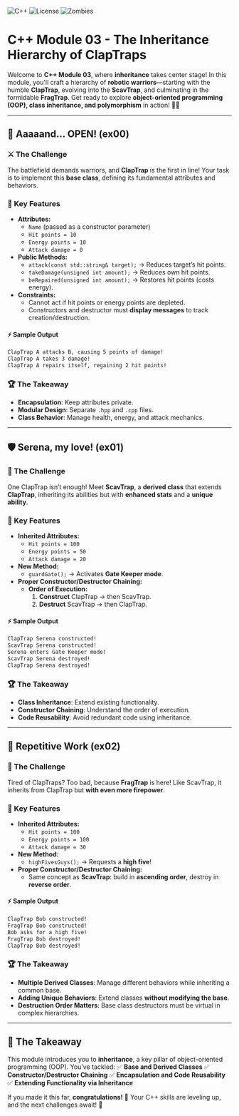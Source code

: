 ![C++](https://img.shields.io/badge/C++-98-blue?logo=cplusplus) ![License](https://img.shields.io/badge/License-Free-red) ![Zombies](https://img.shields.io/badge/Zombies-Approved-green)

# C++ Module 03 - The Inheritance Hierarchy of ClapTraps

Welcome to **C++ Module 03**, where **inheritance** takes center stage! In this module, you'll craft a hierarchy of **robotic warriors**—starting with the humble **ClapTrap**, evolving into the **ScavTrap**, and culminating in the formidable **FragTrap**. Get ready to explore **object-oriented programming (OOP), class inheritance, and polymorphism** in action! 🤖🔥

---

## 🤖 Aaaaand... OPEN! (ex00)

### ⚔️ The Challenge
The battlefield demands warriors, and **ClapTrap** is the first in line! Your task is to implement this **base class**, defining its fundamental attributes and behaviors.

### 🔹 Key Features
- **Attributes:**
  - `Name` (passed as a constructor parameter)
  - `Hit points = 10`
  - `Energy points = 10`
  - `Attack damage = 0`
- **Public Methods:**
  - `attack(const std::string& target);` → Reduces target’s hit points.
  - `takeDamage(unsigned int amount);` → Reduces own hit points.
  - `beRepaired(unsigned int amount);` → Restores hit points (costs energy).
- **Constraints:**
  - Cannot act if hit points or energy points are depleted.
  - Constructors and destructor must **display messages** to track creation/destruction.

#### ⚡ Sample Output
```bash
ClapTrap A attacks B, causing 5 points of damage!
ClapTrap A takes 3 damage!
ClapTrap A repairs itself, regaining 2 hit points!
```

### 🏆 The Takeaway
- **Encapsulation**: Keep attributes private.
- **Modular Design**: Separate `.hpp` and `.cpp` files.
- **Class Behavior**: Manage health, energy, and attack mechanics.

---

## 🛡️ Serena, my love! (ex01)

### 🔄 The Challenge
One ClapTrap isn’t enough! Meet **ScavTrap**, a **derived class** that extends **ClapTrap**, inheriting its abilities but with **enhanced stats** and a **unique ability**.

### 🔹 Key Features
- **Inherited Attributes:**
  - `Hit points = 100`
  - `Energy points = 50`
  - `Attack damage = 20`
- **New Method:**
  - `guardGate();` → Activates **Gate Keeper mode**.
- **Proper Constructor/Destructor Chaining:**
  - **Order of Execution:**
    1. **Construct** ClapTrap → then ScavTrap.
    2. **Destruct** ScavTrap → then ClapTrap.

#### ⚡ Sample Output
```bash
ClapTrap Serena constructed!
ScavTrap Serena constructed!
Serena enters Gate Keeper mode!
ScavTrap Serena destroyed!
ClapTrap Serena destroyed!
```

### 🏆 The Takeaway
- **Class Inheritance**: Extend existing functionality.
- **Constructor Chaining**: Understand the order of execution.
- **Code Reusability**: Avoid redundant code using inheritance.

---

## 🎉 Repetitive Work (ex02)

### 🚀 The Challenge
Tired of ClapTraps? Too bad, because **FragTrap** is here! Like ScavTrap, it inherits from ClapTrap but **with even more firepower**.

### 🔹 Key Features
- **Inherited Attributes:**
  - `Hit points = 100`
  - `Energy points = 100`
  - `Attack damage = 30`
- **New Method:**
  - `highFivesGuys();` → Requests a **high five**!
- **Proper Constructor/Destructor Chaining:**
  - Same concept as **ScavTrap**: build in **ascending order**, destroy in **reverse order**.

#### ⚡ Sample Output
```bash
ClapTrap Bob constructed!
FragTrap Bob constructed!
Bob asks for a high five!
FragTrap Bob destroyed!
ClapTrap Bob destroyed!
```

### 🏆 The Takeaway
- **Multiple Derived Classes**: Manage different behaviors while inheriting a common base.
- **Adding Unique Behaviors**: Extend classes **without modifying the base**.
- **Destruction Order Matters**: Base class destructors must be virtual in complex hierarchies.

---

## 🎯 The Takeaway
This module introduces you to **inheritance**, a key pillar of object-oriented programming (OOP). You’ve tackled:
✅ **Base and Derived Classes**
✅ **Constructor/Destructor Chaining**
✅ **Encapsulation and Code Reusability**
✅ **Extending Functionality via Inheritance**

If you made it this far, **congratulations!** 🎉 Your C++ skills are leveling up, and the next challenges await! 🚀

